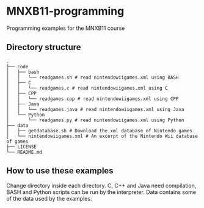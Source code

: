 # MNXB11-programming
Programming examples for the MNXB11 course

## Directory structure

```
.
├── code
│   ├── bash
│   │   └── readgames.sh # read nintendowiigames.xml using BASH
│   ├── C
│   │   └── readgames.c # read nintendowiigames.xml using C
│   ├── CPP
│   │   └── readgames.cpp # read nintendowiigames.xml using CPP
│   ├── Java
│   │   └── readgames.java # read nintendowiigames.xml using Java
│   └── Python
│       └── readgames.py # read nintendowiigames.xml using Python
├── data
│   ├── getdatabase.sh # Download the xml database of Nintendo games
│   └── nintendowiigames.xml # An excerpt of the Nintendo Wii database of games
├── LICENSE
└── README.md
```

## How to use these examples

Change directory inside each directory. C, C++ and Java need compilation, BASH and Python scripts can be run by the interpreter.
Data contains some of the data used by the examples.

